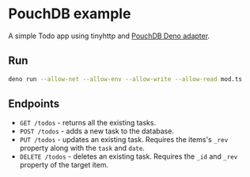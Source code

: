 # PouchDB example

A simple Todo app using tinyhttp and
[PouchDB Deno adapter](https://deno.land/x/pouchdb_deno).

## Run

```bash
deno run --allow-net --allow-env --allow-write --allow-read mod.ts
```

## Endpoints

- `GET /todos` - returns all the existing tasks.
- `POST /todos` - adds a new task to the database.
- `PUT /todos` - updates an existing task. Requires the items's `_rev` property
  along with the `task` and `date`.
- `DELETE /todos` - deletes an existing task. Requires the `_id` and `_rev`
  property of the target item.
